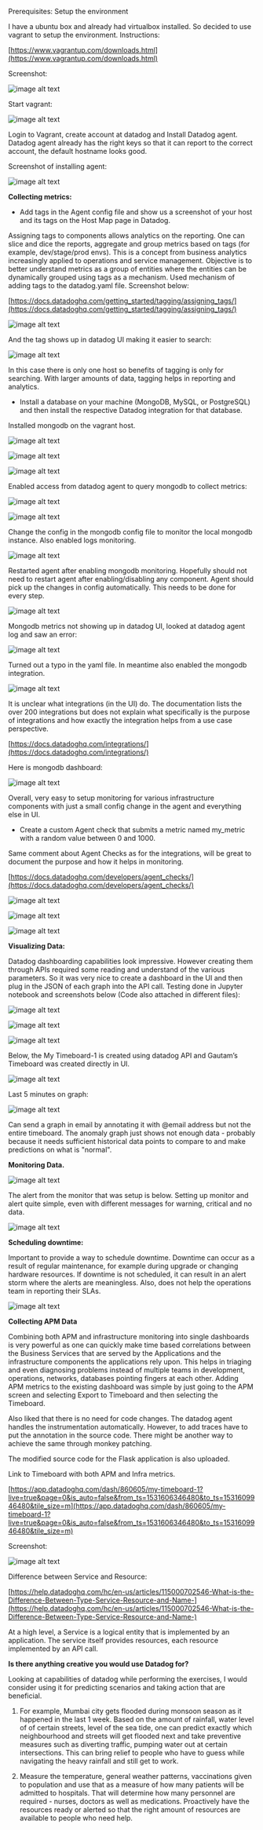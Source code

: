 Prerequisites: Setup the environment

I have a ubuntu box and already had virtualbox installed. So decided to use vagrant to setup the environment. Instructions:

[https://www.vagrantup.com/downloads.html](https://www.vagrantup.com/downloads.html)

Screenshot:

![image alt text](image_0.png)

Start vagrant:

![image alt text](image_1.png)

Login to Vagrant, create account at datadog and Install Datadog agent. Datadog agent already has the right keys so that it can report to the correct account, the default hostname looks good. 

Screenshot of installing agent:

![image alt text](image_2.png)

**Collecting metrics:**

* Add tags in the Agent config file and show us a screenshot of your host and its tags on the Host Map page in Datadog.

Assigning tags to components allows analytics on the reporting. One can slice and dice the reports, aggregate and group metrics based on tags (for example, dev/stage/prod envs). This is a concept from business analytics increasingly applied to operations and service management. Objective is to better understand metrics as a group of entities where the entities can be dynamically grouped using tags as a mechanism. Used mechanism of adding tags to the datadog.yaml file. Screenshot below:

[https://docs.datadoghq.com/getting_started/tagging/assigning_tags/](https://docs.datadoghq.com/getting_started/tagging/assigning_tags/)

![image alt text](image_3.png)

And the tag shows up in datadog UI making it easier to search:

![image alt text](image_4.png)

In this case there is only one host so benefits of tagging is only for searching. With larger amounts of data, tagging helps in reporting and analytics.

* Install a database on your machine (MongoDB, MySQL, or PostgreSQL) and then install the respective Datadog integration for that database.

Installed mongodb on the vagrant host.

![image alt text](image_5.png)

![image alt text](image_6.png)

![image alt text](image_7.png)

Enabled access from datadog agent to query mongodb to collect metrics:

![image alt text](image_8.png)

![image alt text](image_9.png)

Change the config in the mongodb config file to monitor the local mongodb instance. Also enabled logs monitoring. 

![image alt text](image_10.png)

Restarted agent after enabling mongodb monitoring. Hopefully should not need to restart agent after enabling/disabling any component. Agent should pick up the changes in config automatically. This needs to be done for every step. 

![image alt text](image_11.png)

Mongodb metrics not showing up in datadog UI, looked at datadog agent log and saw an error:

![image alt text](image_12.png)

Turned out a typo in the yaml file. In meantime also enabled the mongodb integration. 

![image alt text](image_13.png)

It is unclear what integrations (in the UI) do. The documentation lists the over 200 integrations but does not explain what specifically is the purpose of integrations and how exactly the integration helps from a use case perspective. 

[https://docs.datadoghq.com/integrations/](https://docs.datadoghq.com/integrations/)

Here is mongodb dashboard:

![image alt text](image_14.png)

Overall, very easy to setup monitoring for various infrastructure components with just a small config change in the agent and everything else in UI. 

* Create a custom Agent check that submits a metric named my_metric with a random value between 0 and 1000.

Same comment about Agent Checks as for the integrations, will be great to document the purpose and how it helps in monitoring.

[https://docs.datadoghq.com/developers/agent_checks/](https://docs.datadoghq.com/developers/agent_checks/)

![image alt text](image_15.png)

![image alt text](image_16.png)

![image alt text](image_17.png)

**Visualizing Data:**

Datadog dashboarding capabilities look impressive. However creating them through APIs required some reading and understand of the various parameters. So it was very nice to create a dashboard in the UI and then plug in the JSON of each graph into the API call. Testing done in Jupyter notebook and screenshots below (Code also attached in different files):

![image alt text](image_18.png)

![image alt text](image_19.png)

![image alt text](image_20.png)

Below, the My Timeboard-1 is created using datadog API and Gautam’s Timeboard was created directly in UI.

![image alt text](image_21.png)

Last 5 minutes on graph:

![image alt text](image_22.png)

Can send a graph in email by annotating it with @email address but not the entire timeboard.  The anomaly graph just shows not enough data - probably because it needs sufficient historical data points to compare to and make predictions on what is "normal". 

**Monitoring Data.**

![image alt text](image_23.png)

The alert from the monitor that was setup is below. Setting up monitor and alert quite simple, even with different messages for warning, critical and no data. 

![image alt text](image_24.png)

**Scheduling downtime:**

Important to provide a way to schedule downtime. Downtime can occur as a result of regular maintenance, for example during upgrade or changing hardware resources. If downtime is not scheduled, it can result in an alert storm where the alerts are meaningless. Also, does not help the operations team in reporting their SLAs. 

![image alt text](image_25.png)

**Collecting APM Data**

Combining both APM and infrastructure monitoring into single dashboards is very powerful as one can quickly make time based correlations between the Business Services that are served by the Applications and the infrastructure components the applications rely upon. This helps in triaging and even diagnosing problems instead of multiple teams in development, operations, networks, databases pointing fingers at each other. Adding APM metrics to the existing dashboard was simple by just going to the APM screen and selecting Export to Timeboard and then selecting the Timeboard.

Also liked that there is no need for code changes. The datadog agent handles the instrumentation automatically. However, to add traces have to put the annotation in the source code. There might be another way to achieve the same through monkey patching. 

The modified source code for the Flask application is also uploaded. 

Link to Timeboard with both APM and Infra metrics. 

[https://app.datadoghq.com/dash/860605/my-timeboard-1?live=true&page=0&is_auto=false&from_ts=1531606346480&to_ts=1531609946480&tile_size=m](https://app.datadoghq.com/dash/860605/my-timeboard-1?live=true&page=0&is_auto=false&from_ts=1531606346480&to_ts=1531609946480&tile_size=m)

Screenshot:

![image alt text](image_26.png)

Difference between Service and Resource:

[https://help.datadoghq.com/hc/en-us/articles/115000702546-What-is-the-Difference-Between-Type-Service-Resource-and-Name-](https://help.datadoghq.com/hc/en-us/articles/115000702546-What-is-the-Difference-Between-Type-Service-Resource-and-Name-)

At a high level, a Service is a logical entity that is implemented by an application. The service itself provides resources, each resource implemented by an API call.

**Is there anything creative you would use Datadog for?**

Looking at capabilities of datadog while performing the exercises, I would consider using it for predicting scenarios and taking action that are beneficial. 

1. For example, Mumbai city gets flooded during monsoon season as it happened in the last 1 week. Based on the amount of rainfall, water level of of certain streets, level of the sea tide, one can predict exactly which neighbourhood and streets will get flooded next and take preventive measures such as diverting traffic, pumping water out at certain intersections. This can bring relief to people who have to guess while navigating the heavy rainfall and still get to work. 

2. Measure the temperature, general weather patterns, vaccinations given to population and use that as a measure of how many patients will be admitted to hospitals. That will determine how many personnel are required - nurses, doctors as well as medications. Proactively have the resources ready or alerted so that the right amount of resources are available to people who need help. 


